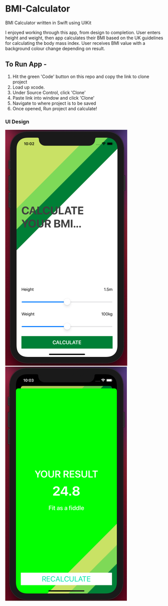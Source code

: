 # BMI-Calculator
BMI Calculator written in Swift using UIKit

I enjoyed working through this app, from design to completion.
User enters height and weight, then app calculates their BMI based on the UK guidelines for calculating the body mass index.
User receives BMI value with a background colour change depending on result.

## To Run App - 

1. Hit the green 'Code' button on this repo and copy the link to clone project
2. Load up xcode.
3. Under Source Control, click 'Clone'
4. Paste link into window and click 'Clone'
5. Navigate to where project is to be saved
6. Once opened, Run project and calculate!

### UI Design

![](images/Main.png)  ![](images/Results.png)




